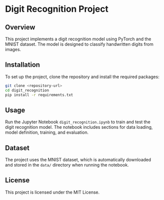 # Digit Recognition Project

## Overview
This project implements a digit recognition model using PyTorch and the MNIST dataset. The model is designed to classify handwritten digits from images.

## Installation
To set up the project, clone the repository and install the required packages:

```bash
git clone <repository-url>
cd digit_recognition
pip install -r requirements.txt
```

## Usage
Run the Jupyter Notebook `digit_recognition.ipynb` to train and test the digit recognition model. The notebook includes sections for data loading, model definition, training, and evaluation.

## Dataset
The project uses the MNIST dataset, which is automatically downloaded and stored in the `data/` directory when running the notebook.

## License
This project is licensed under the MIT License.
